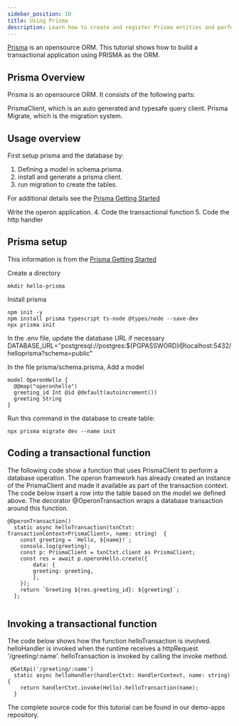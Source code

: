 ```yaml
---
sidebar_position: 10
title: Using Prisma
description: Learn how to create and register Prisma entities and perform transactional updates
---
```


[Prisma](https://www.prisma.io/) is an opensource ORM. This tutorial shows how to build a transactional application using PRISMA as the ORM.

## Prisma Overview

Prisma is an opensource ORM. It consists of the following parts:

PrismaClient, which is an auto generated and typesafe query client.
Prisma Migrate, which is the migration system.

## Usage overview

First setup prisma and the database by: 
1. Defining a model in schema.prisma.
2. install and generate a prisma client.
3. run migration to create the tables.

For additional details see the [Prisma Getting Started](https://www.prisma.io/docs/getting-started)

Write the operon application.
4. Code the transactional function
5. Code the http handler

## Prisma setup

This information is from the [Prisma Getting Started](https://www.prisma.io/docs/getting-started)

Create a directory
```
mkdir hello-prisma
```

Install prisma
```
npm init -y
npm install prisma typescript ts-node @types/node --save-dev
npx prisma init
```

In the .env file, update the database URL if necessary
DATABASE_URL="postgresql://postgres:${PGPASSWORD}@localhost:5432/helloprisma?schema=public"

In the file prisma/schema.prisma, Add a model
```tsx
model OperonHello {
  @@map("operonhello")
  greeting_id Int @id @default(autoincrement())
  greeting String
}
```

Run this command in the database to create table:
```
npx prisma migrate dev --name init
```

## Coding a transactional function
The following code show a function that uses PrismaClient to perform a database operation.
The operon framework has already created an instance of the PrismaClient and made it available as part of the transaction context. The code below insert a row into the table based on the model we defined above. The decorator @OperonTransaction wraps a database transaction around this function.

```tsx
@OperonTransaction()
  static async helloTransaction(txnCtxt: TransactionContext<PrismaClient>, name: string)  {
    const greeting = `Hello, ${name}!`;
    console.log(greeting);
    const p: PrismaClient = txnCtxt.client as PrismaClient;
    const res = await p.operonHello.create({
        data: {
        greeting: greeting,
        },
    });
    return `Greeting ${res.greeting_id}: ${greeting}`;
  };


```

## Invoking a transactional function
The code below shows how the function helloTransaction is involved.
helloHandler is invoked when the runtime receives a httpRequest '/greeting/:name'.
helloTransaction is invoked by calling the invoke method.

```tsx
 @GetApi('/greeting/:name')
  static async helloHandler(handlerCtxt: HandlerContext, name: string) {
    return handlerCtxt.invoke(Hello).helloTransaction(name);
  }

```

The complete source code for this tutorial can be found in our demo-apps repository. 
